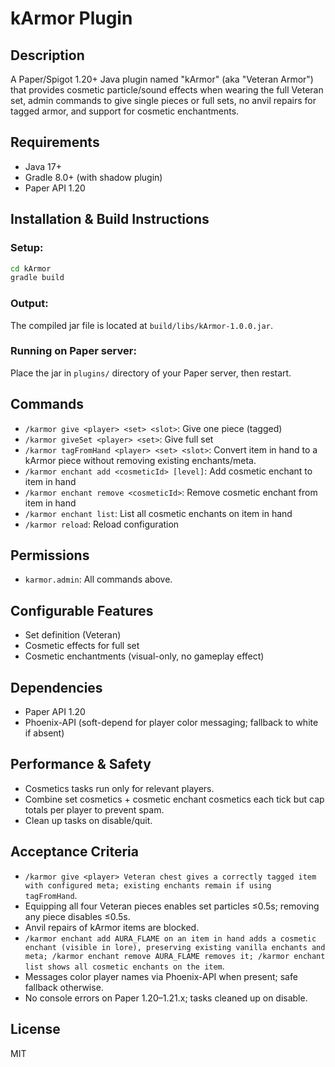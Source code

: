 # kArmor Plugin

## Description
A Paper/Spigot 1.20+ Java plugin named "kArmor" (aka "Veteran Armor") that provides cosmetic particle/sound effects when wearing the full Veteran set, admin commands to give single pieces or full sets, no anvil repairs for tagged armor, and support for cosmetic enchantments.

## Requirements
- Java 17+
- Gradle 8.0+ (with shadow plugin)
- Paper API 1.20

## Installation & Build Instructions

### Setup:
```bash
cd kArmor
gradle build
```

### Output:
The compiled jar file is located at `build/libs/kArmor-1.0.0.jar`.

### Running on Paper server:
Place the jar in `plugins/` directory of your Paper server, then restart.

## Commands
- `/karmor give <player> <set> <slot>`: Give one piece (tagged)
- `/karmor giveSet <player> <set>`: Give full set
- `/karmor tagFromHand <player> <set> <slot>`: Convert item in hand to a kArmor piece without removing existing enchants/meta.
- `/karmor enchant add <cosmeticId> [level]`: Add cosmetic enchant to item in hand
- `/karmor enchant remove <cosmeticId>`: Remove cosmetic enchant from item in hand
- `/karmor enchant list`: List all cosmetic enchants on item in hand
- `/karmor reload`: Reload configuration

## Permissions
- `karmor.admin`: All commands above.

## Configurable Features
- Set definition (Veteran)
- Cosmetic effects for full set
- Cosmetic enchantments (visual-only, no gameplay effect)

## Dependencies
- Paper API 1.20
- Phoenix-API (soft-depend for player color messaging; fallback to white if absent)

## Performance & Safety
- Cosmetics tasks run only for relevant players.
- Combine set cosmetics + cosmetic enchant cosmetics each tick but cap totals per player to prevent spam.
- Clean up tasks on disable/quit.

## Acceptance Criteria
- `/karmor give <player> Veteran chest gives a correctly tagged item with configured meta; existing enchants remain if using tagFromHand`.
- Equipping all four Veteran pieces enables set particles ≤0.5s; removing any piece disables ≤0.5s.
- Anvil repairs of kArmor items are blocked.
- `/karmor enchant add AURA_FLAME on an item in hand adds a cosmetic enchant (visible in lore), preserving existing vanilla enchants and meta; /karmor enchant remove AURA_FLAME removes it; /karmor enchant list shows all cosmetic enchants on the item`.
- Messages color player names via Phoenix-API when present; safe fallback otherwise.
- No console errors on Paper 1.20–1.21.x; tasks cleaned up on disable.

## License
MIT
